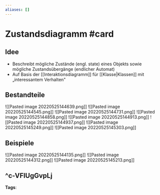 ```yaml
---
aliases: []
---
```


# Zustandsdiagramm #card
## Idee
- Beschreibt mögliche Zustände (engl. state) eines Objekts sowie mögliche Zustandsübergänge (endlicher Automat)
- Auf Basis der [[Interaktionsdiagramm]] für [[Klasse|Klassen]] mit „interessantem Verhalten"
## Bestandteile
![[Pasted image 20220525144639.png]]
![[Pasted image 20220525144545.png]]
![[Pasted image 20220525144731.png]]
![[Pasted image 20220525144858.png]]
![[Pasted image 20220525144913.png]]
![[Pasted image 20220525144937.png]]
![[Pasted image 20220525145249.png]]
![[Pasted image 20220525145303.png]]
## Beispiele
![[Pasted image 20220525144135.png]]
![[Pasted image 20220525144312.png]]
![[Pasted image 20220525145213.png]]

^c-VFIUgGvpLj
---
**Tags**: 